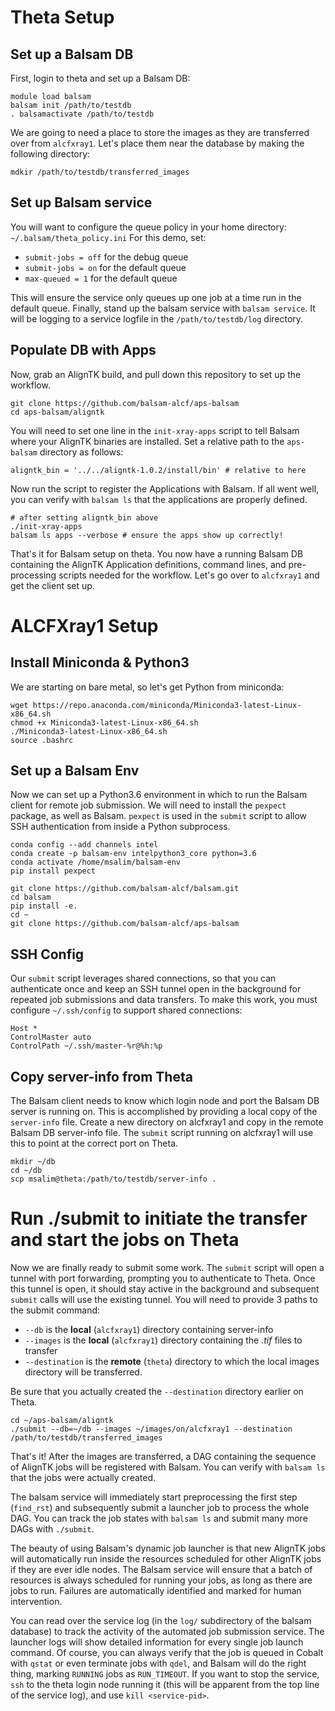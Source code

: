 # Theta Setup

## Set up a Balsam DB
First, login to theta and set up a Balsam DB:
```
module load balsam
balsam init /path/to/testdb
. balsamactivate /path/to/testdb
```
We are going to need a place to store the images as they are transferred over from `alcfxray1`.  Let's place them near the database by making the following directory:
```
mdkir /path/to/testdb/transferred_images
```

## Set up Balsam service
You will want to configure the queue policy in your home directory: `~/.balsam/theta_policy.ini` 
For this demo, set:
 - `submit-jobs = off` for the debug queue 
 - `submit-jobs = on` for the default queue  
 - `max-queued = 1` for the default queue
 
This will ensure the service only queues up one job at a time run in the default queue.
Finally, stand up the balsam service with `balsam service`.  It will be logging to a service logfile in the `/path/to/testdb/log` directory.  

## Populate DB with Apps
Now, grab an AlignTK build, and pull down this repository to set up the workflow. 
```
git clone https://github.com/balsam-alcf/aps-balsam
cd aps-balsam/aligntk
```
You will need to set one line in the `init-xray-apps` script to tell Balsam where your AlignTK binaries are installed.
Set a relative path to the `aps-balsam` directory as follows:
```
aligntk_bin = '../../aligntk-1.0.2/install/bin' # relative to here
```
Now run the script to register the Applications with Balsam.  If all went well, you can verify with `balsam ls` that the applications are properly defined.

```
# after setting aligntk_bin above
./init-xray-apps
balsam ls apps --verbose # ensure the apps show up correctly!
```

That's it for Balsam setup on theta.  You now have a running Balsam DB containing the AlignTK Application definitions, command lines, and pre-processing scripts needed for the workflow.  Let's go over to `alcfxray1` and get the client set up.

# ALCFXray1 Setup

## Install Miniconda & Python3

We are starting on bare metal, so let's get Python from miniconda:

```
wget https://repo.anaconda.com/miniconda/Miniconda3-latest-Linux-x86_64.sh
chmod +x Miniconda3-latest-Linux-x86_64.sh
./Miniconda3-latest-Linux-x86_64.sh
source .bashrc
```

## Set up a Balsam Env

Now we can set up a Python3.6 environment in which to run the Balsam client for remote job submission.
We will need to install the `pexpect` package, as well as Balsam.  `pexpect` is used in the `submit` script to allow SSH authentication from inside a Python subprocess.  
```
conda config --add channels intel
conda create -p balsam-env intelpython3_core python=3.6
conda activate /home/msalim/balsam-env
pip install pexpect

git clone https://github.com/balsam-alcf/balsam.git
cd balsam
pip install -e.
cd ~
git clone https://github.com/balsam-alcf/aps-balsam
```


## SSH Config
Our `submit` script leverages shared connections, so that you can authenticate once and keep an SSH tunnel open in the background for repeated job submissions and data transfers.  To make this work, you must configure  `~/.ssh/config` to support shared connections:

```
Host *
ControlMaster auto
ControlPath ~/.ssh/master-%r@%h:%p
```


## Copy server-info from Theta

The Balsam client needs to know which login node and port the Balsam DB server is running on.  This is accomplished by providing a local copy of the `server-info` file.  Create a new directory on alcfxray1 and copy in the remote Balsam DB server-info file.
The `submit` script running on alcfxray1 will use this to point at the correct port on Theta.
```
mkdir ~/db
cd ~/db
scp msalim@theta:/path/to/testdb/server-info .
```


# Run ./submit to initiate the transfer and start the jobs on Theta
Now we are finally ready to submit some work.  The `submit` script will open a tunnel with port forwarding, prompting you to authenticate to Theta. Once this tunnel is open, it should stay active in the background and subsequent `submit` calls will use the existing tunnel.
You will need to provide 3 paths to the submit command:
 - `--db` is the **local** (`alcfxray1`) directory containing server-info
 - `--images` is the **local** (`alcfxray1`) directory containing the *.tif* files to transfer
 - `--destination` is the **remote** (`theta`) directory to which the local images directory will be transferred.
 
 Be sure that you actually created the `--destination` directory earlier on Theta.
 
```
cd ~/aps-balsam/aligntk
./submit --db=~/db --images ~/images/on/alcfxray1 --destination /path/to/testdb/transferred_images
```
  
That's it!  After the images are transferred, a DAG containing the sequence of AlignTK jobs will be registered with Balsam.  You can verify with `balsam ls` that the jobs were actually created.  

The balsam service will immediately start preprocessing the first step (`find_rst`) and subsequently submit a launcher job to process the whole DAG.  You can track the job states with `balsam ls` and submit many more DAGs with `./submit`.  

The beauty of using Balsam's dynamic job launcher  is that new AlignTK jobs will automatically run inside the resources scheduled for other AlignTK jobs if they are ever idle nodes.  The Balsam service will ensure that a batch of resources is always scheduled for running your jobs, as long as there are jobs to run.  Failures are automatically identified and marked for human intervention.  

You can read over the service log (in the `log/` subdirectory of the balsam database) to track the activity of the automated job submission service.  The launcher logs will show detailed information for every single job launch command.  Of course, you can always verify that the job is queued in Cobalt with `qstat` or even terminate jobs with `qdel`, and Balsam will do the right thing, marking `RUNNING` jobs as `RUN_TIMEOUT`.  If you want to stop the service, `ssh` to the theta login node running it (this will be apparent from the top line of the service log), and use `kill <service-pid>`. 
